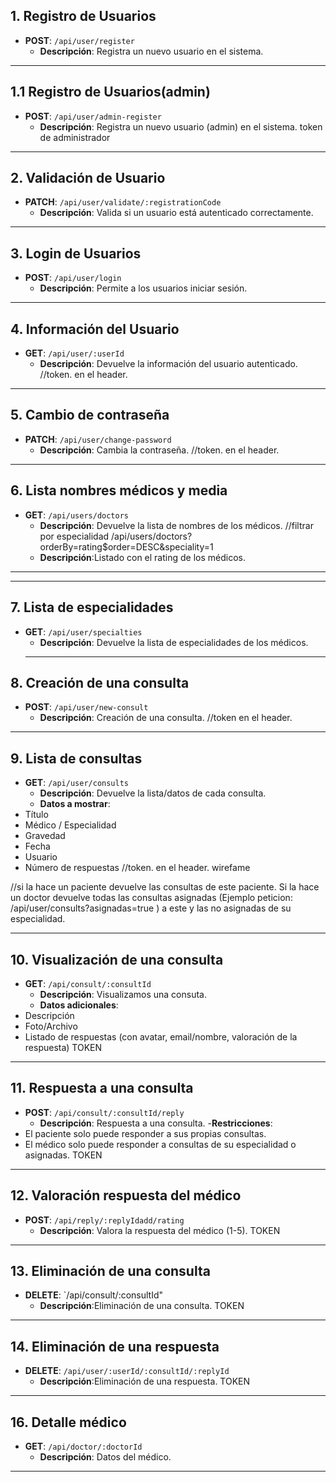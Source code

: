 ## 1. Registro de Usuarios
- **POST**: `/api/user/register`
  - **Descripción**: Registra un nuevo usuario en el sistema.

---
## 1.1 Registro de Usuarios(admin)
- **POST**: `/api/user/admin-register`
  - **Descripción**: Registra un nuevo usuario (admin) en el sistema.
token de administrador 
---

## 2. Validación de Usuario
- **PATCH**: `/api/user/validate/:registrationCode`
  - **Descripción**: Valida si un usuario está autenticado correctamente.

---

## 3. Login de Usuarios
- **POST**: `/api/user/login`
  - **Descripción**: Permite a los usuarios iniciar sesión.

---

## 4. Información del Usuario
- **GET**: `/api/user/:userId`
  - **Descripción**: Devuelve la información del usuario autenticado.
    //token. en el header.

---

## 5. Cambio de contraseña
- **PATCH**: `/api/user/change-password`
  - **Descripción**: Cambia la contraseña.
  //token. en el header.

---

## 6. Lista nombres médicos y media
- **GET**: `/api/users/doctors`
  - **Descripción**: Devuelve la lista de nombres de los médicos.
  //filtrar por especialidad
  /api/users/doctors?orderBy=rating$order=DESC&speciality=1
  - **Descripción**:Listado con el rating de los médicos.
---

---

## 7. Lista de especialidades 
- **GET**: `/api/user/specialties`
  - **Descripción**: Devuelve la lista de especialidades de los médicos.
  ---

## 8. Creación de una consulta 
- **POST**: `/api/user/new-consult`
  - **Descripción**: Creación de una consulta.
    //token en el header.

---

## 9. Lista de consultas
- **GET**: `/api/user/consults`
  - **Descripción**: Devuelve la lista/datos de cada consulta.
  - **Datos a mostrar**:
- Título
- Médico / Especialidad
- Gravedad
- Fecha
- Usuario
- Número de respuestas
  //token. en el header.
  wirefame

//si la hace un paciente devuelve las consultas de este paciente. Si la hace un doctor devuelve todas las consultas asignadas (Ejemplo peticion: /api/user/consults?asignadas=true ) a este y las no asignadas de su especialidad. 

  ---


## 10. Visualización de una consulta 
- **GET**: `/api/consult/:consultId`
  - **Descripción**: Visualizamos una consuta.
  - **Datos adicionales**:
- Descripción
- Foto/Archivo
- Listado de respuestas (con avatar, email/nombre, valoración de la respuesta)
TOKEN
---


## 11. Respuesta a una consulta 
- **POST**: `/api/consult/:consultId/reply`
  - **Descripción**: Respuesta a una consulta.
  -**Restricciones**:
- El paciente solo puede responder a sus propias consultas.
- El médico solo puede responder a consultas de su especialidad o asignadas.
TOKEN
---


## 12. Valoración respuesta del médico 
- **POST**: `/api/reply/:replyIdadd/rating`
  - **Descripción**: Valora la respuesta del médico (1-5).
  TOKEN
---


## 13. Eliminación de una consulta  
- **DELETE**:  `/api/consult/:consultId"
  - **Descripción**:Eliminación de una consulta.
  TOKEN
---



## 14. Eliminación de una respuesta  
- **DELETE**: `/api/user/:userId/:consultId/:replyId`
  - **Descripción**:Eliminación de una respuesta.
  TOKEN
---





## 16. Detalle médico
- **GET**: `/api/doctor/:doctorId`
  - **Descripción**: Datos del médico. 
---





